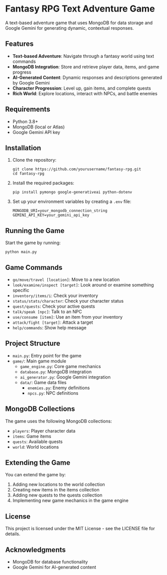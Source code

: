 # Fantasy RPG Text Adventure Game

A text-based adventure game that uses MongoDB for data storage and Google Gemini for generating dynamic, contextual responses.

## Features

- **Text-based Adventure**: Navigate through a fantasy world using text commands
- **MongoDB Integration**: Store and retrieve player data, items, and game progress
- **AI-Generated Content**: Dynamic responses and descriptions generated by Google Gemini
- **Character Progression**: Level up, gain items, and complete quests
- **Rich World**: Explore locations, interact with NPCs, and battle enemies

## Requirements

- Python 3.8+
- MongoDB (local or Atlas)
- Google Gemini API key

## Installation

1. Clone the repository:
   ```
   git clone https://github.com/yourusername/fantasy-rpg.git
   cd fantasy-rpg
   ```

2. Install the required packages:
   ```
   pip install pymongo google-generativeai python-dotenv
   ```

3. Set up your environment variables by creating a `.env` file:
   ```
   MONGODB_URI=your_mongodb_connection_string
   GEMINI_API_KEY=your_gemini_api_key
   ```

## Running the Game

Start the game by running:
```
python main.py
```

## Game Commands

- `go/move/travel [location]`: Move to a new location
- `look/examine/inspect [target]`: Look around or examine something specific
- `inventory/items/i`: Check your inventory
- `status/stats/character`: Check your character status
- `quest/quests`: Check your active quests
- `talk/speak [npc]`: Talk to an NPC
- `use/consume [item]`: Use an item from your inventory
- `attack/fight [target]`: Attack a target
- `help/commands`: Show help message

## Project Structure

- `main.py`: Entry point for the game
- `game/`: Main game module
  - `game_engine.py`: Core game mechanics
  - `database.py`: MongoDB integration
  - `ai_generator.py`: Google Gemini integration
  - `data/`: Game data files
    - `enemies.py`: Enemy definitions
    - `npcs.py`: NPC definitions

## MongoDB Collections

The game uses the following MongoDB collections:

- `players`: Player character data
- `items`: Game items
- `quests`: Available quests
- `world`: World locations

## Extending the Game

You can extend the game by:

1. Adding new locations to the world collection
2. Creating new items in the items collection
3. Adding new quests to the quests collection
4. Implementing new game mechanics in the game engine

## License

This project is licensed under the MIT License - see the LICENSE file for details.

## Acknowledgments

- MongoDB for database functionality
- Google Gemini for AI-generated content